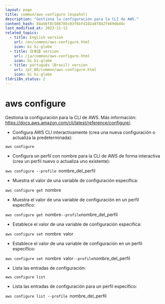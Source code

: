 ```yaml
---
layout: page
title: common/aws-configure (español)
description: "Gestiona la configuración para la CLI de AWS."
content_hash: 84a56f8c508785c03f6bfd102a8f842f469dbd4c
last_modified_at: 2023-11-12
related_topics:
  - title: English version
    url: /en/common/aws-configure.html
    icon: bi bi-globe
  - title: 日本語 version
    url: /ja/common/aws-configure.html
    icon: bi bi-globe
  - title: português (Brasil) version
    url: /pt_BR/common/aws-configure.html
    icon: bi bi-globe
tldri18n_status: 2
---
```

# aws configure

Gestiona la configuración para la CLI de AWS.
Más información: <https://docs.aws.amazon.com/cli/latest/reference/configure/>.

- Configura AWS CLI interactivamente (crea una nueva configuración o actualiza la predeterminada):

`aws configure`

- Configura un perfil con nombre para la CLI de AWS de forma interactiva (crea un perfil nuevo o actualiza uno existente):

`aws configure --profile `<span class="tldr-var badge badge-pill bg-dark-lm bg-white-dm text-white-lm text-dark-dm font-weight-bold">nombre_del_perfil</span>

- Muestra el valor de una variable de configuración específica:

`aws configure get `<span class="tldr-var badge badge-pill bg-dark-lm bg-white-dm text-white-lm text-dark-dm font-weight-bold">nombre</span>

- Muestra el valor de una variable de configuración en un perfil específico:

`aws configure get `<span class="tldr-var badge badge-pill bg-dark-lm bg-white-dm text-white-lm text-dark-dm font-weight-bold">nombre</span>` --profile `<span class="tldr-var badge badge-pill bg-dark-lm bg-white-dm text-white-lm text-dark-dm font-weight-bold">nombre_del_perfil</span>

- Establece el valor de una variable de configuración específica:

`aws configure set `<span class="tldr-var badge badge-pill bg-dark-lm bg-white-dm text-white-lm text-dark-dm font-weight-bold">nombre</span>` `<span class="tldr-var badge badge-pill bg-dark-lm bg-white-dm text-white-lm text-dark-dm font-weight-bold">valor</span>

- Establece el valor de una variable de configuración en un perfil específico:

`aws configure set `<span class="tldr-var badge badge-pill bg-dark-lm bg-white-dm text-white-lm text-dark-dm font-weight-bold">nombre</span>` `<span class="tldr-var badge badge-pill bg-dark-lm bg-white-dm text-white-lm text-dark-dm font-weight-bold">valor</span>` --profile `<span class="tldr-var badge badge-pill bg-dark-lm bg-white-dm text-white-lm text-dark-dm font-weight-bold">nombre_del_perfil</span>

- Lista las entradas de configuración:

`aws configure list`

- Lista las entradas de configuración para un perfil específico:

`aws configure list --profile `<span class="tldr-var badge badge-pill bg-dark-lm bg-white-dm text-white-lm text-dark-dm font-weight-bold">nombre_del_perfil</span>
